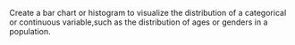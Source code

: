 Create a bar chart or histogram to visualize the distribution of a categorical or continuous variable,such as the distribution of ages or genders in a population.
